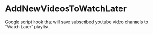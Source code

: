 # AddNewVideosToWatchLater

Google script hook that will save subscribed youtube video channels to "Watch Later" playlist